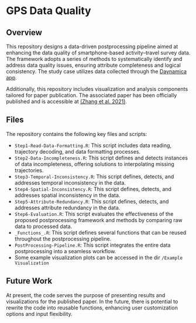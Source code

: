 # GPS Data Quality

## Overview
This repository designs a data-driven postprocessing pipeline aimed at enhancing the data quality of smartphone-based activity–travel survey data. 
The framework adopts a series of methods to systematically identify and address data quality issues, ensuring attribute completeness and logical consistency. 
The study case utilizes data collected through the [Daynamica app](https://daynamica.com/smartphone-app/).

Additionally, this repository includes visualization and analysis components tailored for paper publication. 
The associated paper has been officially published and is accessible at [(Zhang et al. 2021)](https://doi-org.ezp2.lib.umn.edu/10.1111/tgis.12865).

## Files 
The repository contains the following key files and scripts:

* `Step1-Read-Data-Formatting.R`: This script includes data reading, trajectory decoding, and data formatting processes.
* `Step2-Data-Incompleteness.R`: This script defines and detects instances of data incompleteness, offering solutions to interpolating missing trajectories.
* `Step3-Temporal-Inconsistency.R`: This script defines, detects, and addresses temporal inconsistency in the data.
* `Step4-Spatial-Inconsistency.R`: This script defines, detects, and addresses spatial inconsistency in the data.
* `Step5-Attribute-Redundancy.R`: This script defines, detects, and addresses attribute redundancy in the data.
* `Step6-Evaluation.R`: This script evaluates the effectiveness of the proposed postprocessing framework and methods by comparing raw data to processed data.
* `_Functions_.R`: This script defines several functions that can be reused throughout the postprocessing pipeline.
* `PostProcessing-Pipeline.R`: This script integrates the entire data postprocessing into a seamless workflow.
* Some example visualization plots can be accessed in the dir `/Example Visualization`

## Future Work
At present, the code serves the purpose of presenting results and visualizations for the published paper. 
In the future, there is potential to rewrite the code into reusable functions, enhancing user customization options and input flexibility.
